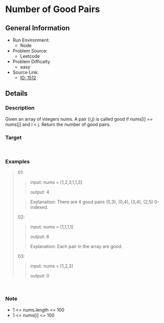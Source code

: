 # Number of Good Pairs

## General Information

- Run Environment:
  - Node
- Problem Source:
  - Leetcode
- Problem Difficalty
  - easy
- Source Link:
  - [ID: 1512](https://leetcode.com/problems/number-of-good-pairs/)

## Details

### Description
  Given an array of integers nums.
  A pair (i,j) is called good if nums[i] == nums[j] and i < j.
  Return the number of good pairs.
<br/>

### Target

<br/>

### Examples

> 01:
>>input: nums = [1,2,3,1,1,3]
>>
>>output: 4
>
>>Explanation: There are 4 good pairs (0,3), (0,4), (3,4), (2,5) 0-indexed.
>
> 02:
>>input: nums = [1,1,1,1]
>>
>>output: 6
>>
>>Explanation: Each pair in the array are good.
>
> 03:
>>input: nums = [1,2,3]
>>
>>output: 0

<br/>

### Note

- 1 <= nums.length <= 100
- 1 <= nums[i] <= 100

